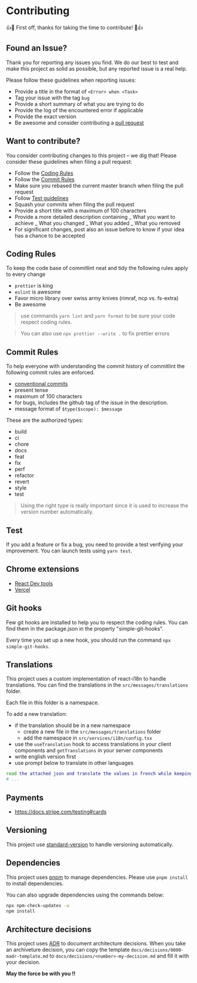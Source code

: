# Contributing

:+1::tada: First off, thanks for taking the time to contribute! :tada::+1:

## Found an Issue?

Thank you for reporting any issues you find. We do our best to test and make this project as solid as possible, but any reported issue is a real help.

Please follow these guidelines when reporting issues:

- Provide a title in the format of `<Error> when <Task>`
- Tag your issue with the tag `bug`
- Provide a short summary of what you are trying to do
- Provide the log of the encountered error if applicable
- Provide the exact version
- Be awesome and consider contributing a [pull request](#want-to-contribute)

## Want to contribute?

You consider contributing changes to this project – we dig that!
Please consider these guidelines when filing a pull request:

- Follow the [Coding Rules](#coding-rules)
- Follow the [Commit Rules](#commit-rules)
- Make sure you rebased the current master branch when filing the pull request
- Follow [Test guidelines](#tests)
- Squash your commits when filing the pull request
- Provide a short title with a maximum of 100 characters
- Provide a more detailed description containing
  _ What you want to achieve
  _ What you changed
  _ What you added
  _ What you removed
- For significant changes, post also an issue before to know if your idea has a chance to be accepted

## Coding Rules

To keep the code base of commitlint neat and tidy the following rules apply to every change

- `prettier` is king
- `eslint` is awesome
- Favor micro library over swiss army knives (rimraf, ncp vs. fs-extra)
- Be awesome

> use commands `yarn lint` and `yarn format` to be sure your code
> respect coding rules.

> You can also use `npx prettier --write .` to fix prettier errors

## Commit Rules

To help everyone with understanding the commit history of commitlint the following commit rules are enforced.

- [conventional commits](https://www.conventionalcommits.org/en/v1.0.0-beta.3/)
- present tense
- maximum of 100 characters
- for bugs, includes the github tag of the issue in the description.
- message format of `$type($scope): $message`

These are the authorized types:

- build
- ci
- chore
- docs
- feat
- fix
- perf
- refactor
- revert
- style
- test

> Using the right type is really important since it is used to increase the version number automatically.

## Test

If you add a feature or fix a bug, you need to provide a test verifying your
improvement. You can launch tests using `yarn test`.

## Chrome extensions

- [React Dev tools](https://chromewebstore.google.com/detail/react-developer-tools/fmkadmapgofadopljbjfkapdkoienihi)
- [Vercel](https://chromewebstore.google.com/detail/vercel/lahhiofdgnbcgmemekkmjnpifojdaelb)

## Git hooks

Few git hooks are installed to help you to respect the coding rules. You can find them in the package.json in the property "simple-git-hooks".

Every time you set up a new hook, you should run the command `npx simple-git-hooks`.

## Translations

This project uses a custom implementation of react-i18n to handle translations. You can find the translations in the `src/messages/translations` folder.

Each file in this folder is a namespace.

To add a new translation:

- if the translation should be in a new namespace
  - create a new file in the `src/messages/translations` folder
  - add the namespace in `src/services/i18n/config.tsx`
- use the `useTranslation` hook to access translations in your client components and `getTranslations` in your server components
- write english version first
- use prompt below to translate in other languages

```bash
read the attached json and translate the values in french while keeping the same keys:
# ...
```

## Payments

- https://docs.stripe.com/testing#cards

## Versioning

This project use [standard-version](https://github.com/conventional-changelog/standard-version) to handle versioning
automatically.

## Dependencies

This project uses [pnpm](https://pnpm.io/) to manage dependencies. Please use `pnpm install` to install dependencies.

You can also upgrade dependencies using the commands below:

```bash
npx npm-check-updates -u
npm install
```

## Architecture decisions

This project uses [ADR](https://adr.github.io/) to document architecture decisions. When you take an archiveture decision, you can copy the template `docs/decisions/0000-madr-template.md` to `docs/decisions/<number>-my-decision.md` and fill it with your decision.

**May the force be with you !!**

